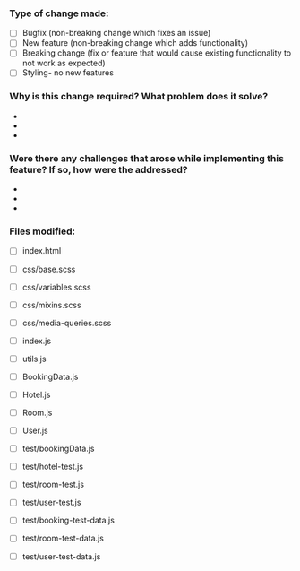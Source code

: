 ### Type of change made:
- [ ] Bugfix (non-breaking change which fixes an issue)
- [ ] New feature (non-breaking change which adds functionality)
- [ ] Breaking change (fix or feature that would cause existing functionality to not work as expected)
- [ ] Styling- no new features
### Why is this change required? What problem does it solve?
- 
-
- 
### Were there any challenges that arose while implementing this feature? If so, how were the addressed?
- 
-
- 
### Files modified:
- [ ]  index.html
- [ ]  css/base.scss
- [ ]  css/variables.scss
- [ ]  css/mixins.scss
- [ ]  css/media-queries.scss
- [ ]  index.js
- [ ]  utils.js
- [ ]  BookingData.js
- [ ]  Hotel.js
- [ ]  Room.js
- [ ]  User.js
- [ ]  test/bookingData.js
- [ ]  test/hotel-test.js
- [ ]  test/room-test.js
- [ ]  test/user-test.js
- [ ]  test/booking-test-data.js
- [ ]  test/room-test-data.js
- [ ]  test/user-test-data.js


